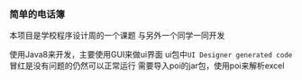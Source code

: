 ### 简单的电话簿
本项目是学校程序设计周的一个课题 与另外一个同学一同开发

使用Java8来开发，主要使用GUI来做ui界面
ui包中`UI Designer generated code`冒红是没有问题的仍然可以正常运行
需要导入poi的jar包，使用poi来解析excel
